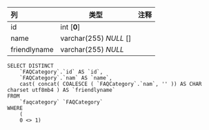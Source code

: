 | 列           | 类型                   | 注释 |
| :----------- | ---------------------- | ---- |
| id           | int [**0**]            |      |
| name         | varchar(255) *NULL* [] |      |
| friendlyname | varchar(255) *NULL*    |      |

```
SELECT DISTINCT
	`FAQCategory`.`id` AS `id`,
	`FAQCategory`.`nam` AS `name`,
	cast( concat( COALESCE ( `FAQCategory`.`nam`, '' )) AS CHAR charset utf8mb4 ) AS `friendlyname` 
FROM
	`faqcategory` `FAQCategory` 
WHERE
	(
	0 <> 1)
```

